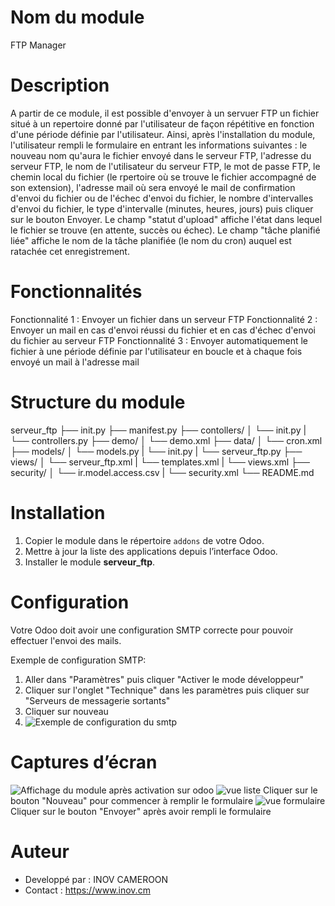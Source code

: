 # Nom du module

FTP Manager

# Description 

A partir de ce module, il est possible d'envoyer à un servuer FTP un fichier situé à un repertoire donné par l'utilisateur de façon répétitive en fonction d'une période définie par l'utilisateur. Ainsi, après l'installation du module, l'utilisateur rempli le formulaire en entrant les informations suivantes : le nouveau nom qu'aura le fichier envoyé dans le serveur FTP, l'adresse du serveur FTP, le nom de l'utilisateur du serveur FTP, le mot de passe FTP, le chemin local du fichier (le rpertoire où se trouve le fichier accompagné de son extension), l'adresse mail où sera envoyé le mail de confirmation d'envoi du fichier ou de l'échec d'envoi du fichier, le nombre d'intervalles d'envoi du fichier, le type d'intervalle (minutes, heures, jours) puis cliquer sur le bouton Envoyer.
Le champ "statut d'upload" affiche l'état dans lequel le fichier se trouve (en attente, succès ou échec).
Le champ "tâche planifié liée" affiche le nom de la tâche planifiée (le nom du cron) auquel est ratachée cet enregistrement.

# Fonctionnalités

Fonctionnalité 1 : Envoyer un fichier dans un serveur FTP
Fonctionnalité 2 : Envoyer un mail en cas d'envoi réussi du fichier et en cas d'échec d'envoi du fichier au serveur FTP
Fonctionnalité 3 : Envoyer automatiquement le fichier à une période définie par l'utilisateur en boucle et à chaque fois envoyé un mail à l'adresse mail

# Structure du module
serveur_ftp
    ├── init.py
    ├── manifest.py
    ├── contollers/
    │ └── init.py
    | └── controllers.py
    ├── demo/
    │ └── demo.xml
    ├── data/
    │ └── cron.xml
    ├── models/
    │ └── models.py
    | └── init.py
    | └── serveur_ftp.py
    ├── views/
    │ └── serveur_ftp.xml
    | └── templates.xml
    | └── views.xml
    ├── security/
    │ └── ir.model.access.csv
    | └── security.xml
    └── README.md

# Installation

1. Copier le module dans le répertoire `addons` de votre Odoo.
2. Mettre à jour la liste des applications depuis l’interface Odoo.
3. Installer le module **serveur_ftp**.

# Configuration 

Votre Odoo doit avoir une configuration SMTP correcte pour pouvoir effectuer l'envoi des mails.

Exemple de configuration SMTP:
1. Aller dans "Paramètres" puis cliquer "Activer le mode développeur"
2. Cliquer sur l'onglet "Technique" dans les paramètres puis cliquer sur "Serveurs de messagerie sortants"
3. Cliquer sur nouveau
4. ![Exemple de configuration du smtp](./static/description/screenshot.png)

# Captures d’écran

![Affichage du module après activation sur odoo](./static/description/menu.png)
![vue liste](./static/description/liste.png)
Cliquer sur le bouton "Nouveau" pour commencer à remplir le formulaire
![vue formulaire](./static/description/formulaire.png)
Cliquer sur le bouton "Envoyer" après avoir rempli le formulaire

# Auteur

- Developpé par : INOV CAMEROON
- Contact : https://www.inov.cm


